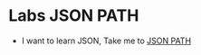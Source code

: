 # Labs JSON PATH

  - I want to learn JSON, Take me to [JSON PATH](https://kodekloud.com/topic/labs-json-path-3/)

  